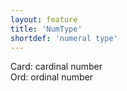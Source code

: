 ```yaml
---
layout: feature
title: 'NumType'
shortdef: 'numeral type'
---
```


Card: cardinal number<br/>
Ord: ordinal number
<!-- Interlanguage links updated Út zář 29 20:43:03 CEST 2020 -->
